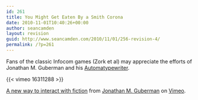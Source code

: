 ```yaml
---
id: 261
title: You Might Get Eaten By a Smith Corona
date: 2010-11-01T10:40:26+00:00
author: seancamden
layout: revision
guid: http://www.seancamden.com/2010/11/01/256-revision-4/
permalink: /?p=261
---
```

Fans of the classic Infocom games (Zork et al) may appreciate the efforts of Jonathan M. Guberman and his [Automatypewriter](http://upnotnorth.net/projects/typewriter/).
  
{{< vimeo 16311288 >}} 

[A new way to interact with fiction](http://vimeo.com/16311288) from [Jonathan M. Guberman](http://vimeo.com/jmg) on [Vimeo](http://vimeo.com).